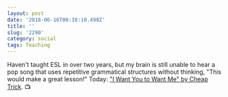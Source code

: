 ```yaml
---
layout: post
date: '2018-06-16T00:38:10.498Z'
title: ''
slug: '2290'
category: social
tags: Teaching
---
```

Haven&#39;t taught ESL in over two years, but my brain is still unable to hear a pop song that uses repetitive grammatical structures without thinking, &quot;This would make a great lesson!&quot; Today: [&quot;I Want You to Want Me&quot; by Cheap Trick](https://www.youtube.com/watch?v=BJs_L7yq5qE). 📺
